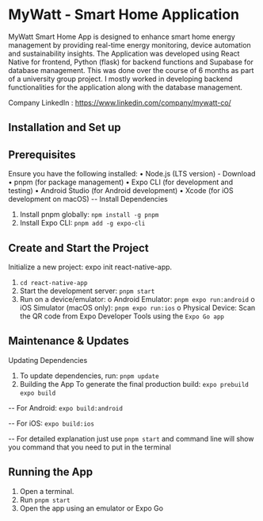 # MyWatt - Smart Home Application

MyWatt Smart Home App is designed to enhance smart home energy management by providing real-time energy monitoring, device automation and sustainability insights. The Application was developed using React Native for frontend, Python (flask) for backend functions and Supabase for database management. This was done over the course of 6 months as part of a university group project. I mostly worked in developing backend functionalities for the application along with the database management.

Company LinkedIn : https://www.linkedin.com/company/mywatt-co/

## Installation and Set up
## Prerequisites
Ensure you have the following installed:
• Node.js (LTS version) - Download
• pnpm (for package management)
• Expo CLI (for development and testing)
• Android Studio (for Android development)
• Xcode (for iOS development on macOS)
-- Install Dependencies
1. Install pnpm globally:
`npm install -g pnpm`
2. Install Expo CLI:
`pnpm add -g expo-cli`

## Create and Start the Project
Initialize a new project:
expo init react-native-app.
1. `cd react-native-app`
2. Start the development server:
`pnpm start`
3. Run on a device/emulator:
o Android Emulator:
`pnpm expo run:android`
o iOS Simulator (macOS only):
`pnpm expo run:ios`
o Physical Device: Scan the QR code from Expo Developer Tools using the
`Expo Go app`

## Maintenance & Updates
Updating Dependencies
1. To update dependencies, run:
`pnpm update`
2. Building the App
To generate the final production build:
`expo prebuild`
`expo build`

-- For Android:
`expo build:android`

-- For iOS:
`expo build:ios`

-- For detailed explanation just use `pnpm start` and command line will show you command that you need to put in the terminal
## Running the App
1. Open a terminal.
2. Run `pnpm start`
3. Open the app using an emulator or Expo Go
